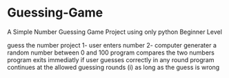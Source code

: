 # Guessing-Game
A Simple Number Guessing Game Project using only python
Beginner Level

guess the number project
1- user enters number
2- computer generater a random number between 0 and 100
program compares the two numbers
program exits immediatly if user guesses correctly in any round
program continues at the allowed guessing rounds (i) as long as the guess is wrong
